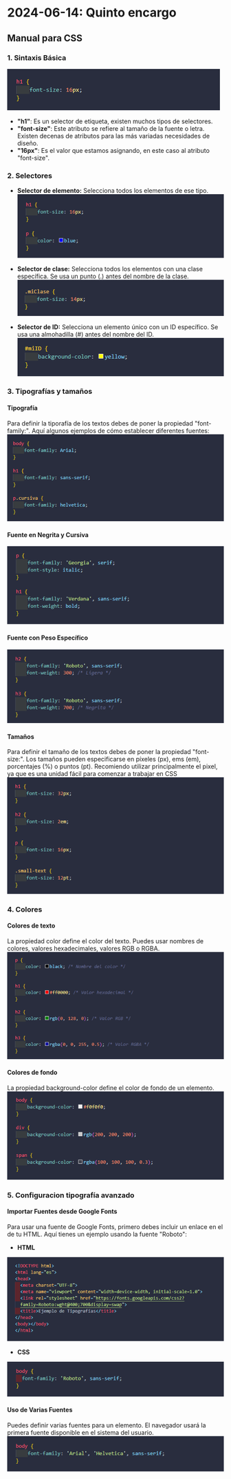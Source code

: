 # **2024-06-14: Quinto encargo**

## **Manual para CSS**

### 1. Sintaxis Básica

![captura-1](imagenes/captura-01.png)

- **"h1"**: Es un selector de etiqueta, existen muchos tipos de selectores.
- **"font-size"**: Este atributo se refiere al tamaño de la fuente o letra. Existen decenas de atributos para las más variadas necesidades de diseño.
- **"16px"**: Es el valor que estamos asignando, en este caso al atributo "font-size".​​

### 2. Selectores

- **Selector de elemento:** Selecciona todos los elementos de ese tipo.
![captura-2](imagenes/captura-02.png)
  
- **Selector de clase:** Selecciona todos los elementos con una clase específica. Se usa un punto (.) antes del nombre de la clase.
![captura-3](imagenes/captura-03.png)
  
- **Selector de ID:**  Selecciona un elemento único con un ID específico. Se usa una almohadilla (#) antes del nombre del ID.
![captura-4](imagenes/captura-04.png)

### 3. Tipografías y tamaños

#### Tipografía 
Para definir la tiporafía de los textos debes de poner la propiedad "font-family:". Aquí algunos ejemplos de cómo establecer diferentes fuentes:
![captura-05](imagenes/captura-05.png)

#### Fuente en Negrita y Cursiva
![captura-06](imagenes/captura-06.png)

#### Fuente con Peso Específico
![captura-07](imagenes/captura-07.png)

#### Tamaños 
Para definir el tamaño de los textos debes de poner la propiedad "font-size:". Los tamaños pueden especificarse en píxeles (px), ems (em), porcentajes (%) o puntos (pt). Recomiendo utilizar principalmente el pixel, ya que es una unidad fácil para comenzar a trabajar en CSS
![captura-08](imagenes/captura-08.png)

### 4. Colores

#### Colores de texto
La propiedad color define el color del texto. Puedes usar nombres de colores, valores hexadecimales, valores RGB o RGBA.
![captura-09](imagenes/captura-09.png)

#### Colores de fondo
La propiedad background-color define el color de fondo de un elemento.
![captura-10](imagenes/captura-10.png)

### 5. Configuracion tipografía avanzado

#### Importar Fuentes desde Google Fonts
Para usar una fuente de Google Fonts, primero debes incluir un enlace en el <head> de tu HTML. Aquí tienes un ejemplo usando la fuente "Roboto":
- **HTML**

![captura-11](imagenes/captura-11.png)
- **CSS**

![captura-12](imagenes/captura-12.png)

#### Uso de Varias Fuentes
Puedes definir varias fuentes para un elemento. El navegador usará la primera fuente disponible en el sistema del usuario.
![captura-13](imagenes/captura-13.png)

